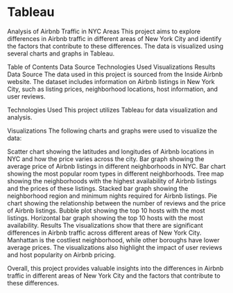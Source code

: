 # Tableau
Analysis of Airbnb Traffic in NYC Areas
This project aims to explore differences in Airbnb traffic in different areas of New York City and identify the factors that contribute to these differences. The data is visualized using several charts and graphs in Tableau.

Table of Contents
Data Source
Technologies Used
Visualizations
Results
Data Source
The data used in this project is sourced from the Inside Airbnb website. The dataset includes information on Airbnb listings in New York City, such as listing prices, neighborhood locations, host information, and user reviews.

Technologies Used
This project utilizes Tableau for data visualization and analysis.

Visualizations
The following charts and graphs were used to visualize the data:

Scatter chart showing the latitudes and longitudes of Airbnb locations in NYC and how the price varies across the city.
Bar graph showing the average price of Airbnb listings in different neighborhoods in NYC.
Bar chart showing the most popular room types in different neighborhoods.
Tree map showing the neighborhoods with the highest availability of Airbnb listings and the prices of these listings.
Stacked bar graph showing the neighborhood region and minimum nights required for Airbnb listings.
Pie chart showing the relationship between the number of reviews and the price of Airbnb listings.
Bubble plot showing the top 10 hosts with the most listings.
Horizontal bar graph showing the top 10 hosts with the most availability.
Results
The visualizations show that there are significant differences in Airbnb traffic across different areas of New York City. Manhattan is the costliest neighborhood, while other boroughs have lower average prices. The visualizations also highlight the impact of user reviews and host popularity on Airbnb pricing.

Overall, this project provides valuable insights into the differences in Airbnb traffic in different areas of New York City and the factors that contribute to these differences.
